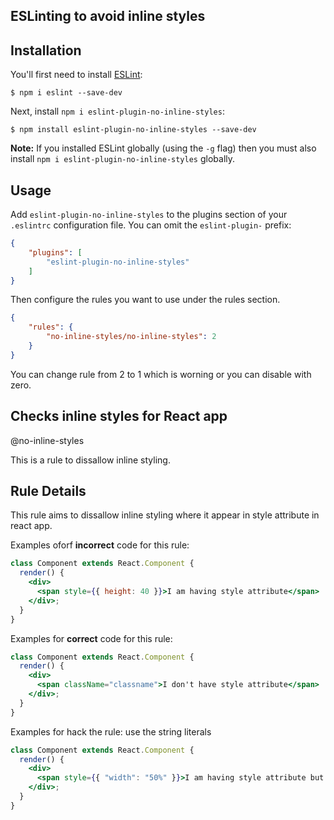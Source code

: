 
## ESLinting to avoid inline styles

## Installation

You'll first need to install [ESLint](http://eslint.org):

```
$ npm i eslint --save-dev
```

Next, install `npm i eslint-plugin-no-inline-styles`:

```
$ npm install eslint-plugin-no-inline-styles --save-dev
```

**Note:** If you installed ESLint globally (using the `-g` flag) then you must also install `npm i eslint-plugin-no-inline-styles` globally.

## Usage

Add `eslint-plugin-no-inline-styles` to the plugins section of your `.eslintrc` configuration file. You can omit the `eslint-plugin-` prefix:

```json
{
    "plugins": [
        "eslint-plugin-no-inline-styles"
    ]
}
```


Then configure the rules you want to use under the rules section.

```json
{
    "rules": {
        "no-inline-styles/no-inline-styles": 2
    }
}
```


You can change rule from 2 to 1 which is worning or you can disable with zero.

## Checks inline styles for React app

@no-inline-styles

This is a rule to dissallow inline styling. 


## Rule Details

This rule aims to dissallow inline styling where it appear in style attribute in react app.

Examples oforf **incorrect** code for this rule:

```jsx
class Component extends React.Component {
  render() {
    <div>
      <span style={{ height: 40 }}>I am having style attribute</span>
    </div>;
  }
}
```

Examples for **correct** code for this rule:

```jsx
class Component extends React.Component {
  render() {
    <div>
      <span className="classname">I don't have style attribute</span>
    </div>;
  }
}
```

Examples for hack the rule: use the string literals
```jsx
class Component extends React.Component {
  render() {
    <div>
      <span style={{ "width": "50%" }}>I am having style attribute but I can render now</span>
    </div>;
  }
}
```


